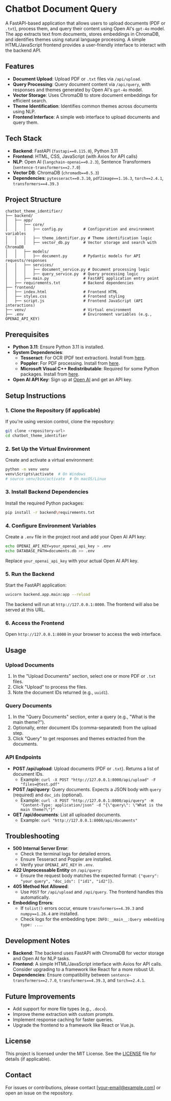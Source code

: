 # Chatbot Document Query

A FastAPI-based application that allows users to upload documents (PDF or `.txt`), process them, and query their content using Open AI's `gpt-4o` model. The app extracts text from documents, stores embeddings in ChromaDB, and identifies themes using natural language processing. A simple HTML/JavaScript frontend provides a user-friendly interface to interact with the backend API.

## Features

- **Document Upload**: Upload PDF or `.txt` files via `/api/upload`.
- **Query Processing**: Query document content via `/api/query`, with responses and themes generated by Open AI's `gpt-4o` model.
- **Vector Storage**: Uses ChromaDB to store document embeddings for efficient search.
- **Theme Identification**: Identifies common themes across documents using NLP.
- **Frontend Interface**: A simple web interface to upload documents and query them.

## Tech Stack

- **Backend**: FastAPI (`fastapi==0.115.0`), Python 3.11
- **Frontend**: HTML, CSS, JavaScript (with Axios for API calls)
- **NLP**: Open AI (`langchain-openai==0.2.3`), Sentence Transformers (`sentence-transformers==2.7.0`)
- **Vector DB**: ChromaDB (`chromadb==0.5.3`)
- **Dependencies**: `pytesseract==0.3.10`, `pdf2image==1.16.3`, `torch==2.4.1`, `transformers==4.39.3`

## Project Structure

```
chatbot_theme_identifier/
├── backend/
│   ├── app/
│   │   ├── core/
│   │   │   ├── config.py         # Configuration and environment variables
│   │   │   ├── theme_identifier.py # Theme identification logic
│   │   │   ├── vector_db.py      # Vector storage and search with ChromaDB
│   │   ├── models/
│   │   │   ├── document.py       # Pydantic models for API requests/responses
│   │   ├── services/
│   │   │   ├── document_service.py # Document processing logic
│   │   │   ├── query_service.py  # Query processing logic
│   │   ├── main.py               # FastAPI application entry point
│   ├── requirements.txt          # Backend dependencies
├── frontend/
│   ├── index.html                # Frontend HTML
│   ├── styles.css                # Frontend styling
│   ├── script.js                 # Frontend JavaScript (API interactions)
├── venv/                         # Virtual environment
├── .env                          # Environment variables (e.g., OPENAI_API_KEY)
```

## Prerequisites

- **Python 3.11**: Ensure Python 3.11 is installed.
- **System Dependencies**:
  - **Tesseract**: For OCR (PDF text extraction). Install from [here](https://github.com/UB-Mannheim/tesseract/wiki).
  - **Poppler**: For PDF processing. Install from [here](https://github.com/oschwartz10612/poppler-windows).
  - **Microsoft Visual C++ Redistributable**: Required for some Python packages. Install from [here](https://aka.ms/vs/17/release/vc_redist.x64.exe).
- **Open AI API Key**: Sign up at [Open AI](https://platform.openai.com/signup) and get an API key.

## Setup Instructions

### 1. Clone the Repository (if applicable)
If you're using version control, clone the repository:
```bash
git clone <repository-url>
cd chatbot_theme_identifier
```

### 2. Set Up the Virtual Environment
Create and activate a virtual environment:
```bash
python -m venv venv
venv\Scripts\activate  # On Windows
# source venv/bin/activate  # On macOS/Linux
```

### 3. Install Backend Dependencies
Install the required Python packages:
```bash
pip install -r backend\requirements.txt
```

### 4. Configure Environment Variables
Create a `.env` file in the project root and add your Open AI API key:
```bash
echo OPENAI_API_KEY=your_openai_api_key > .env
echo DATABASE_PATH=documents.db >> .env
```
Replace `your_openai_api_key` with your actual Open AI API key.

### 5. Run the Backend
Start the FastAPI application:
```bash
uvicorn backend.app.main:app --reload
```
The backend will run at `http://127.0.0.1:8000`. The frontend will also be served at this URL.

### 6. Access the Frontend
Open `http://127.0.0.1:8000` in your browser to access the web interface.

## Usage

### Upload Documents
1. In the "Upload Documents" section, select one or more PDF or `.txt` files.
2. Click "Upload" to process the files.
3. Note the document IDs returned (e.g., `uuid1`).

### Query Documents
1. In the "Query Documents" section, enter a query (e.g., "What is the main theme?").
2. Optionally, enter document IDs (comma-separated) from the upload step.
3. Click "Query" to get responses and themes extracted from the documents.

### API Endpoints
- **POST /api/upload**: Upload documents (PDF or `.txt`). Returns a list of document IDs.
  - Example: `curl -X POST "http://127.0.0.1:8000/api/upload" -F "files=@test.pdf"`
- **POST /api/query**: Query documents. Expects a JSON body with `query` (required) and `doc_ids` (optional).
  - Example: `curl -X POST "http://127.0.0.1:8000/api/query" -H "Content-Type: application/json" -d "{\"query\": \"What is the main theme?\"}"`
- **GET /api/documents**: List all uploaded documents.
  - Example: `curl "http://127.0.0.1:8000/api/documents"`

## Troubleshooting

- **500 Internal Server Error**:
  - Check the terminal logs for detailed errors.
  - Ensure Tesseract and Poppler are installed.
  - Verify your `OPENAI_API_KEY` in `.env`.
- **422 Unprocessable Entity** on `/api/query`:
  - Ensure the request body matches the expected format: `{"query": "your query", "doc_ids": ["id1", "id2"]}`.
- **405 Method Not Allowed**:
  - Use `POST` for `/api/upload` and `/api/query`. The frontend handles this automatically.
- **Embedding Errors**:
  - If `tolist()` errors occur, ensure `transformers==4.39.3` and `numpy==1.26.4` are installed.
  - Check logs for the embedding type: `INFO:__main__:Query embedding type: ...`.

## Development Notes

- **Backend**: The backend uses FastAPI with ChromaDB for vector storage and Open AI for NLP tasks.
- **Frontend**: A simple HTML/JavaScript interface with Axios for API calls. Consider upgrading to a framework like React for a more robust UI.
- **Dependencies**: Ensure compatibility between `sentence-transformers==2.7.0`, `transformers==4.39.3`, and `torch==2.4.1`.

## Future Improvements

- Add support for more file types (e.g., `.docx`).
- Improve theme extraction with custom prompts.
- Implement response caching for faster queries.
- Upgrade the frontend to a framework like React or Vue.js.

## License

This project is licensed under the MIT License. See the [LICENSE](LICENSE) file for details (if applicable).

## Contact

For issues or contributions, please contact [your-email@example.com] or open an issue on the repository.